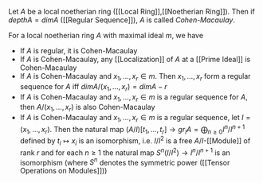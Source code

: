 
Let $A$ be a local noetherian ring ([[Local Ring]],[[Noetherian Ring]]). Then if $depthA=dimA$ ([[Regular Sequence]]), $A$ is called *Cohen-Macaulay*.

For a local noetherian ring $A$ with maximal ideal $m$, we have 

* If $A$ is regular, it is Cohen-Macaulay
* If $A$ is Cohen-Macaulay, any [[Localization]] of $A$ at a [[Prime Ideal]] is Cohen-Macaulay
* If $A$ is Cohen-Macaulay and $x_1,\dots,x_r\in m$. Then $x_1,\dots,x_r$ form a regular sequence for $A$ iff $dimA/(x_1,\dots,x_r)= dim A - r$ 
* If $A$ is Cohen-Macaulay and $x_1,\dots,x_r\in m$ is a regular sequence for $A$, then $A/(x_1,\dots,x_r)$ is also Cohen-Macaulay
* If $A$ is Cohen-Macaulay and $x_1,\dots,x_r\in m$ is a regular sequence, let $I=(x_1,\dots,x_r)$. Then the natural map $(A/I)[t_1,\dots,t_r]\rightarrow gr_IA = \bigoplus_{n\geq 0} I^n/I^{n+1}$ defined by $t_i\mapsto x_i$ is an isomorphism, i.e. $I/I^2$ is a free $A/I$-[[Module]] of rank $r$ and for each $n\geq 1$ the natural map $S^n(I/I^2)\rightarrow I^n/I^{n+1}$ is an isomorphism (where $S^n$ denotes the symmetric power ([[Tensor Operations on Modules]]))